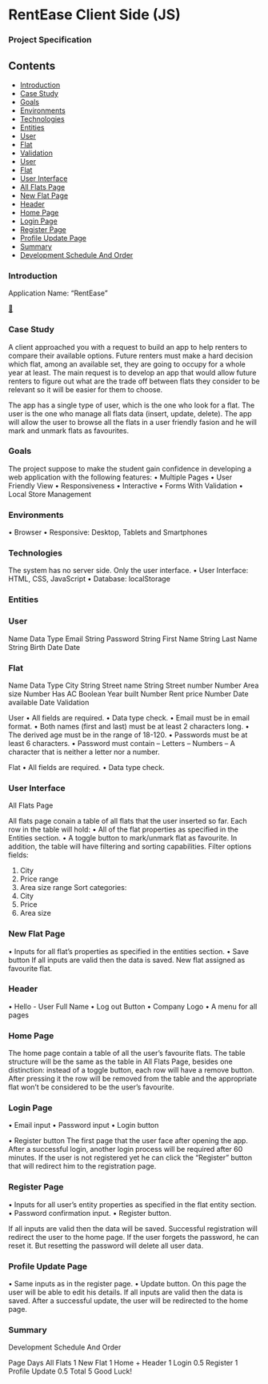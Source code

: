 # RentEase Client Side (JS)
### Project Specification
<a name="top"></a>

## Contents
- [Introduction](#1)
- [Case Study](#2)
- [Goals](#3)
- [Environments](#4)
- [Technologies](#5)
- [Entities](#6)
- [User](#7)
- [Flat](#8)
- [Validation](#9)
- [User](#10)
- [Flat](#11)
- [User Interface](#12)
- [All Flats Page](#13)
- [New Flat Page](#14)
- [Header  ](#15)
- [Home Page ](#16)
- [Login Page ](#17)
- [Register Page](#18)
- [Profile Update Page](#19)
- [Summary](#20)
- [Development Schedule And Order](#21)

<a name="1"></a>
### Introduction
 
Application Name: “RentEase”
 
[🔼](#top)

<a name="2"></a>

### Case Study

A client approached you with a request to build an app to help renters to compare their available options. Future renters must make a hard decision which flat, among an available set, they are
going to occupy for a whole year at least. The main request is to develop an app that would allow
future renters to figure out what are the trade off between flats they consider to be relevant so it
will be easier for them to choose.

The app has a single type of user, which is the one who look for a flat. The user is the one who
manage all flats data (insert, update, delete). The app will allow the user to browse all the flats in a user friendly fasion and he will mark and unmark flats as favourites.

<a name="3"></a>

### Goals

The project suppose to make the student gain confidence in developing a web application with the following features:
• Multiple Pages
• User Friendly View
• Responsiveness
• Interactive
• Forms With Validation
• Local Store Management

<a name="4"></a>

### Environments
• Browser
• Responsive: Desktop, Tablets and Smartphones

<a name="5"></a>

### Technologies

The system has no server side. Only the user interface.
• User Interface: HTML, CSS, JavaScript
• Database: localStorage

<a name="6"></a>

### Entities


<a name="7"></a>

### User

Name Data Type
Email String
Password String
First Name String
Last Name String
Birth Date Date

<a name="8"></a>

### Flat

Name Data Type
City String
Street name String
Street number Number
Area size Number
Has AC Boolean
Year built Number
Rent price Number
Date available Date
Validation

User
• All fields are required.
• Data type check.
• Email must be in email format.
• Both names (first and last) must be at least 2 characters long.
• The derived age must be in the range of 18-120.
• Passwords must be at least 6 characters.
• Password must contain
– Letters
– Numbers
– A character that is neither a letter nor a number.

Flat
• All fields are required.
• Data type check.

<a name="9"></a>

### User Interface

All Flats Page

All flats page conain a table of all flats that the user inserted so far.
Each row in the table will hold:
• All of the flat properties as specified in the Entities section.
• A toggle button to mark/unmark flat as favourite.
In addition, the table will have filtering and sorting capabilities.
Filter options fields:
1. City
2. Price range
3. Area size range
Sort categories:
1. City
2. Price
3. Area size

<a name="10"></a>

### New Flat Page

• Inputs for all flat’s properties as specified in the entities section.
• Save button
If all inputs are valid then the data is saved. New flat assigned as favourite flat.

<a name="11"></a>

### Header

• Hello - User Full Name
• Log out Button
• Company Logo
• A menu for all pages

<a name="12"></a>

### Home Page

The home page contain a table of all the user’s favourite flats. The table structure will be the same
as the table in All Flats Page, besides one distinction: instead of a toggle button, each row will have a remove button. After pressing it the row will be removed from the table and the appropriate flat won’t be considered to be the user’s favourite.

<a name="13"></a>

### Login Page

• Email input
• Password input
• Login button

• Register button
The first page that the user face after opening the app. After a successful login, another login
process will be required after 60 minutes. If the user is not registered yet he can click the “Register” button that will redirect him to the registration page.

<a name="14"></a>

### Register Page

• Inputs for all user’s entity properties as specified in the flat entity section.
• Password confirmation input.
• Register button.

If all inputs are valid then the data will be saved. Successful registration will redirect the user to the home page. If the user forgets the password, he can reset it. But resetting the password will delete all user data.

<a name="15"></a>

### Profile Update Page

• Same inputs as in the register page.
• Update button.
On this page the user will be able to edit his details. If all inputs are valid then the data is saved. After a successful update, the user will be redirected to the home page.

<a name="16"></a>

### Summary


Development Schedule And Order

Page Days
All Flats 1
New Flat 1
Home + Header 1
Login 0.5
Register 1
Profile Update 0.5
Total 5
Good Luck!
